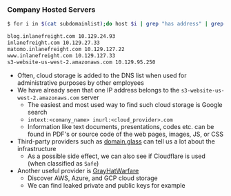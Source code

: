 ### Company Hosted Servers

```sh
$ for i in $(cat subdomainlist);do host $i | grep "has address" | grep inlanefreight.com | cut -d" " -f1,4;done

blog.inlanefreight.com 10.129.24.93
inlanefreight.com 10.129.27.33
matomo.inlanefreight.com 10.129.127.22
www.inlanefreight.com 10.129.127.33
s3-website-us-west-2.amazonaws.com 10.129.95.250
```

* Often, cloud storage is added to the DNS list when used for administrative purposes by other employees
* We have already seen that one IP address belongs to the `s3-website-us-west-2.amazonaws.com` server
	* The easiest and most used way to find such cloud storage is Google search
	* `intext:<comany_name> inurl:<cloud_provider>.com`
	* Information like text documents, presentations, codes etc. can be found in PDF's or source code of the web pages, images, JS, or CSS
* Third-party providers such as [domain.glass](https://domain.glass/) can tell us a lot about the infrastructure
	* As a possible side effect, we can also see if Cloudflare is used (when classified as `Safe`)
* Another useful provider is [GrayHatWarfare](https://buckets.grayhatwarfare.com/)
	* Discover AWS, Azure, and GCP cloud storage
	* We can find leaked private and public keys for example